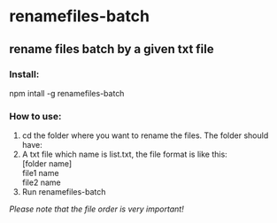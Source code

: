 renamefiles-batch
=================

rename files batch by a given txt file
-----------------

### Install:
npm intall -g renamefiles-batch

### How to use:
  1. cd the folder where you want to rename the files. The folder should have:
  2. A txt file which name is list.txt, the file format is like this:  
    [folder name]  
    file1 name  
    file2 name  
  3. Run renamefiles-batch
  
  *Please note that the file order is very important!*
